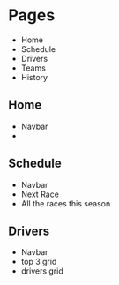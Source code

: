 # Pages

- Home
- Schedule
- Drivers
- Teams
- History

## Home
- Navbar
- 

## Schedule
- Navbar
- Next Race
- All the races this season

## Drivers
- Navbar
- top 3 grid
- drivers grid